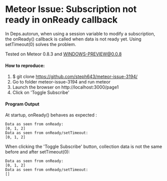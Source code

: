 Meteor Issue: Subscription not ready in onReady callback
=========================================================

In Deps.autorun, when using a session variable to modify a subscription, the onReady() callback
is called when data is not ready yet. Using setTimeout(0) solves the problem.

Tested on Meteor 0.8.3 and WINDOWS-PREVIEW@0.0.8

<h4>How to reproduce:</h4>

1. $ git clone https://github.com/steph643/meteor-issue-3194/
2. Go to folder meteor-issue-3194 and run meteor
3. Launch the browser on http://localhost:3000/page1
4. Click on 'Toggle Subscribe'


<h4>Program Output</h4>

At startup, onReady() behaves as expected :

```
Data as seen from onReady:
[0, 1, 2]
Data as seen from onReady/setTimeout:
[0, 1, 2]
```
When clicking the 'Toggle Subscribe' button, collection data is not the same before and after setTimeout(0):
```
Data as seen from onReady:
[0, 1, 2]
Data as seen from onReady/setTimeout:
[]
```
